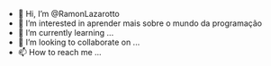 - 👋 Hi, I’m @RamonLazarotto
- 👀 I’m interested in  aprender mais sobre o mundo da programação
- 🌱 I’m currently learning ...
- 💞️ I’m looking to collaborate on ...
- 📫 How to reach me ...

<!---
RamonLazarotto/RamonLazarotto is a ✨ special ✨ repository because its `README.md` (this file) appears on your GitHub profile.
You can click the Preview link to take a look at your changes.
--->
